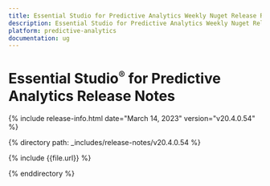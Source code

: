 ```yaml
---
title: Essential Studio for Predictive Analytics Weekly Nuget Release Release Notes  
description: Essential Studio for Predictive Analytics Weekly Nuget Release Release Notes  
platform: predictive-analytics
documentation: ug
---
```


# Essential Studio<sup style="font-size:70%">&reg;</sup> for Predictive Analytics  Release Notes  

{% include release-info.html date="March 14, 2023"  version="v20.4.0.54" %} 

{% directory path: _includes/release-notes/v20.4.0.54 %}

{% include {{file.url}} %}

{% enddirectory %}